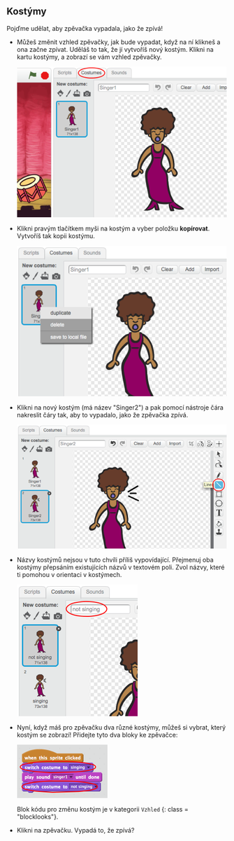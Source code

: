 ## Kostýmy

Pojďme udělat, aby zpěvačka vypadala, jako že zpívá!

+ Můžeš změnit vzhled zpěvačky, jak bude vypadat, když na ní klikneš a ona začne zpívat. Uděláš to tak, že jí vytvoříš nový kostým. Klikni na kartu kostýmy, a zobrazí se vám vzhled zpěvačky.
    
    ![screenshot](images/band-singer-costume.png)

+ Klikni pravým tlačítkem myši na kostým a vyber položku **kopírovat**. Vytvoříš tak kopii kostýmu.
    
    ![screenshot](images/band-singer-duplicate.png)

+ Klikni na nový kostým (má název "Singer2") a pak pomocí nástroje čára nakreslit čáry tak, aby to vypadalo, jako že zpěvačka zpívá.
    
    ![screenshot](images/band-singer-click.png)

+ Názvy kostýmů nejsou v tuto chvíli příliš vypovídající. Přejmenuj oba kostýmy přepsáním existujících názvů v textovém poli. Zvol názvy, které ti pomohou v orientaci v kostýmech.
    
    ![screenshot](images/band-singer-name.png)

+ Nyní, když máš pro zpěvačku dva různé kostýmy, můžeš si vybrat, který kostým se zobrazí! Přidejte tyto dva bloky ke zpěvačce:
    
    ![screenshot](images/band-looks.png)
    
    Blok kódu pro změnu kostým je v kategorii `Vzhled` {: class = "blocklooks"}.

+ Klikni na zpěvačku. Vypadá to, že zpívá?